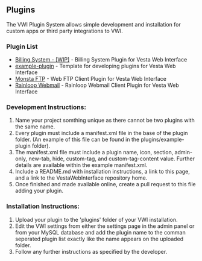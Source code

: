 ## Plugins
The VWI Plugin System allows simple development and installation for custom apps or third party integrations to VWI.

### Plugin List

- [Billing System - [WIP]](https://github.com/cdgco/vwi-billing) - Billing System Plugin for Vesta Web Interface
- [example-plugin](https://github.com/cdgco/VestaWebInterface/tree/master/plugins/example-plugin) - Template for developing plugins for Vesta Web Interface
- [Monsta FTP](https://github.com/cdgco/vwi-ftp) - Web FTP Client Plugin for Vesta Web Interface
- [Rainloop Webmail](https://github.com/cdgco/vwi-rainloop) - Rainloop Webmail Client Plugin for Vesta Web Interface


### Development Instructions:
1. Name your project somthing unique as there cannot be two plugins with the same name.
2. Every plugin must include a manifest.xml file in the base of the plugin folder. (An example of this file can be found in the plugins/example-plugin folder).
3. The manifest.xml file must include a plugin name, icon, section, admin-only, new-tab, hide, custom-tag, and custom-tag-content value. Further details are available within the example manifest.xml.
4. Include a README.md with installation instructions, a link to this page, and a link to the VestaWebInterface repository home.
4. Once finished and made available online, create a pull request to this file adding your plugin.

### Installation Instructions:

1. Upload your plugin to the 'plugins' folder of your VWI installation.
2. Edit the VWI settings from either the settings page in the admin panel or from your MySQL database and add the plugin name to the comman seperated plugin list exactly like the name appears on the uploaded folder.
3. Follow any further instructions as specified by the developer.
